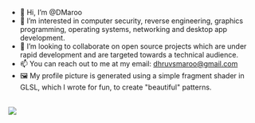 - 👋 Hi, I’m @DMaroo
- 👀 I’m interested in computer security, reverse engineering, graphics programming, operating systems, networking and desktop app development.
- 🤝 I’m looking to collaborate on open source projects which are under rapid development and are targeted towards a technical audience.
- 📫 You can reach out to me at my email: dhruvsmaroo@gmail.com
- 🖼 My profile picture is generated using a simple fragment shader in GLSL, which I wrote for fun, to create "beautiful" patterns.

<br>

<a href="https://github.com/DMaroo#js-contribution-activity">
  <img align="center" src="https://github-readme-stats.vercel.app/api?username=DMaroo&count_private=true&show_icons=true&theme=synthwave&include_all_commits=true&custom_title=My%20GitHub%20Stats&width=1" />
</a>

